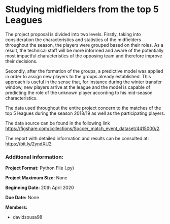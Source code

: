# Studying midfielders from the top 5 Leagues
  The project proposal is divided into two levels. Firstly, taking into consideration the characteristics and statistics of the midfielders throughout the season, the players were grouped based on their roles. As a result, the technical staff will be more informed and aware of the potentially most impactful characteristics of the opposing team and therefore improve their decisions.

  Secondly, after the formation of the groups, a predictive model was applied in order to assign new players to the groups already established. This approach is useful in the sense that, for instance during the winter transfer window, new players arrive at the league and the model is capable of predicting the role of the unknown player according to his mid-season characteristics.

  The data used throughout the entire project concern to the matches of the top 5 leagues during the season 2018/19 as well as the participating players. 
  
  The data source can be found in the following link https://figshare.com/collections/Soccer_match_event_dataset/4415000/2.
  
  The report with detailed information and results can be consulted at: https://bit.ly/2yndXU2
  
  ### Additional information:

**Project Format:** Python File (.py)

**Project Maximum Size:** None

**Beginning Date:** 20th April 2020

**Due Date:** None

**Members:**
- davidsousa98
